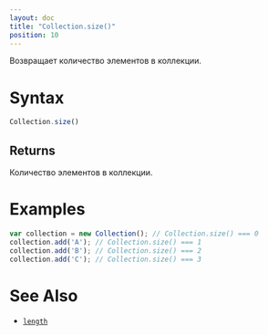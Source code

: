 ```yaml
---
layout: doc
title: "Collection.size()"
position: 10
---
```


Возвращает количество элементов в коллекции.

# Syntax

```js
Collection.size()
```

## Returns

Количество элементов в коллекции.

# Examples

```js
var collection = new Collection(); // Collection.size() === 0
collection.add('A'); // Collection.size() === 1
collection.add('B'); // Collection.size() === 2
collection.add('C'); // Collection.size() === 3
```

# See Also

* [`length`](../Collection.length/)
